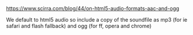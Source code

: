 https://www.scirra.com/blog/44/on-html5-audio-formats-aac-and-ogg  
  
We default to html5 audio so include a copy of the soundfile as mp3 (for ie safari and flash fallback) and ogg (for ff, opera and chrome)  